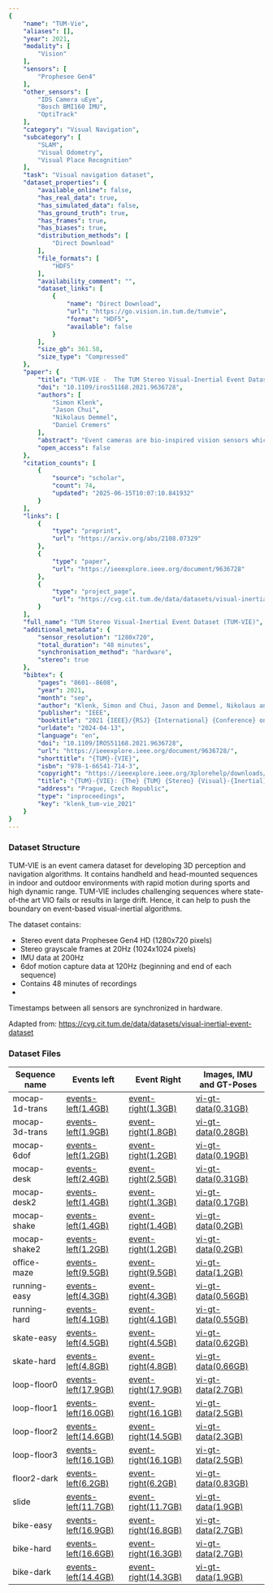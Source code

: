 ```yaml
---
{
    "name": "TUM-Vie",
    "aliases": [],
    "year": 2021,
    "modality": [
        "Vision"
    ],
    "sensors": [
        "Prophesee Gen4"
    ],
    "other_sensors": [
        "IDS Camera uEye",
        "Bosch BMI160 IMU",
        "OptiTrack"
    ],
    "category": "Visual Navigation",
    "subcategory": [
        "SLAM",
        "Visual Odometry",
        "Visual Place Recognition"
    ],
    "task": "Visual navigation dataset",
    "dataset_properties": {
        "available_online": false,
        "has_real_data": true,
        "has_simulated_data": false,
        "has_ground_truth": true,
        "has_frames": true,
        "has_biases": true,
        "distribution_methods": [
            "Direct Download"
        ],
        "file_formats": [
            "HDF5"
        ],
        "availability_comment": "",
        "dataset_links": [
            {
                "name": "Direct Download",
                "url": "https://go.vision.in.tum.de/tumvie",
                "format": "HDF5",
                "available": false
            }
        ],
        "size_gb": 361.58,
        "size_type": "Compressed"
    },
    "paper": {
        "title": "TUM-VIE -  The TUM Stereo Visual-Inertial Event Dataset",
        "doi": "10.1109/iros51168.2021.9636728",
        "authors": [
            "Simon Klenk",
            "Jason Chui",
            "Nikolaus Demmel",
            "Daniel Cremers"
        ],
        "abstract": "Event cameras are bio-inspired vision sensors which measure per pixel brightness changes. They offer numerous bene\ufb01ts over traditional, frame-based cameras, including low latency, high dynamic range, high temporal resolution and low power consumption. Thus, these sensors are suited for robotics and virtual reality applications. To foster the development of 3D perception and navigation algorithms with event cameras, we present the TUM-VIE dataset. It consists of a large variety of handheld and head-mounted sequences in indoor and outdoor environments, including rapid motion during sports and high dynamic range scenarios. The dataset contains stereo event data, stereo grayscale frames at 20Hz as well as IMU data at 200Hz. Timestamps between all sensors are synchronized in hardware. The event cameras contain a large sensor of 1280x720 pixels, which is signi\ufb01cantly larger than the sensors used in existing stereo event datasets (at least by a factor of ten). We provide ground truth poses from a motion capture system at 120Hz during the beginning and end of each sequence, which can be used for trajectory evaluation. TUMVIE includes challenging sequences where state-of-the art visual SLAM algorithms either fail or result in large drift. Hence, our dataset can help to push the boundary of future research on event-based visual-inertial perception algorithms.",
        "open_access": false
    },
    "citation_counts": [
        {
            "source": "scholar",
            "count": 74,
            "updated": "2025-06-15T10:07:10.841932"
        }
    ],
    "links": [
        {
            "type": "preprint",
            "url": "https://arxiv.org/abs/2108.07329"
        },
        {
            "type": "paper",
            "url": "https://ieeexplore.ieee.org/document/9636728"
        },
        {
            "type": "project_page",
            "url": "https://cvg.cit.tum.de/data/datasets/visual-inertial-event-dataset"
        }
    ],
    "full_name": "TUM Stereo Visual-Inertial Event Dataset (TUM-VIE)",
    "additional_metadata": {
        "sensor_resolution": "1280x720",
        "total_duration": "48 minutes",
        "synchronisation_method": "hardware",
        "stereo": true
    },
    "bibtex": {
        "pages": "8601--8608",
        "year": 2021,
        "month": "sep",
        "author": "Klenk, Simon and Chui, Jason and Demmel, Nikolaus and Cremers, Daniel",
        "publisher": "IEEE",
        "booktitle": "2021 {IEEE}/{RSJ} {International} {Conference} on {Intelligent} {Robots} and {Systems} ({IROS})",
        "urldate": "2024-04-13",
        "language": "en",
        "doi": "10.1109/IROS51168.2021.9636728",
        "url": "https://ieeexplore.ieee.org/document/9636728/",
        "shorttitle": "{TUM}-{VIE}",
        "isbn": "978-1-66541-714-3",
        "copyright": "https://ieeexplore.ieee.org/Xplorehelp/downloads/license-information/IEEE.html",
        "title": "{TUM}-{VIE}: {The} {TUM} {Stereo} {Visual}-{Inertial} {Event} {Dataset}",
        "address": "Prague, Czech Republic",
        "type": "inproceedings",
        "key": "klenk_tum-vie_2021"
    }
}
---
```


### Dataset Structure

TUM-VIE is an event camera dataset for developing 3D perception and navigation algorithms. It contains handheld and head-mounted sequences in indoor and outdoor environments with rapid motion during sports and high dynamic range. TUM-VIE includes challenging sequences where state-of-the art VIO fails or results in large drift. Hence, it can help to push the boundary on event-based visual-inertial algorithms.

The dataset contains:

- Stereo event data Prophesee Gen4 HD (1280x720 pixels)
- Stereo grayscale frames at 20Hz (1024x1024 pixels)
- IMU data at 200Hz
- 6dof motion capture data at 120Hz (beginning and end of each sequence)
- Contains 48 minutes of recordings
-

Timestamps between all sensors are synchronized in hardware.

Adapted from: https://cvg.cit.tum.de/data/datasets/visual-inertial-event-dataset

### Dataset Files

| **Sequence name** | **Events left**                                                                                         | **Event Right**                                                                                          | **Images, IMU and GT-Poses**                                                                               |
| ----------------- | ------------------------------------------------------------------------------------------------------- | -------------------------------------------------------------------------------------------------------- | ---------------------------------------------------------------------------------------------------------- |
| mocap-1d-trans    | [events-left(1.4GB)](https://tumevent-vi.vision.in.tum.de/mocap-1d-trans/mocap-1d-trans-events_left.h5) | [event-right(1.3GB)](https://tumevent-vi.vision.in.tum.de/mocap-1d-trans/mocap-1d-trans-events_right.h5) | [vi-gt-data(0.31GB)](https://tumevent-vi.vision.in.tum.de/mocap-1d-trans/mocap-1d-trans-vi_gt_data.tar.gz) |
| mocap-3d-trans    | [events-left(1.9GB)](https://tumevent-vi.vision.in.tum.de/mocap-3d-trans/mocap-3d-trans-events_left.h5) | [event-right(1.8GB)](https://tumevent-vi.vision.in.tum.de/mocap-3d-trans/mocap-3d-trans-events_right.h5) | [vi-gt-data(0.28GB)](https://tumevent-vi.vision.in.tum.de/mocap-3d-trans/mocap-3d-trans-vi_gt_data.tar.gz) |
| mocap-6dof        | [events-left(1.2GB)](https://tumevent-vi.vision.in.tum.de/mocap-6dof/mocap-6dof-events_left.h5)         | [event-right(1.2GB)](https://tumevent-vi.vision.in.tum.de/mocap-6dof/mocap-6dof-events_right.h5)         | [vi-gt-data(0.19GB)](https://tumevent-vi.vision.in.tum.de/mocap-6dof/mocap-6dof-vi_gt_data.tar.gz)         |
| mocap-desk        | [events-left(2.4GB)](https://tumevent-vi.vision.in.tum.de/mocap-desk/mocap-desk-events_left.h5)         | [event-right(2.5GB)](https://tumevent-vi.vision.in.tum.de/mocap-desk/mocap-desk-events_right.h5)         | [vi-gt-data(0.31GB)](https://tumevent-vi.vision.in.tum.de/mocap-desk/mocap-desk-vi_gt_data.tar.gz)         |
| mocap-desk2       | [events-left(1.4GB)](https://tumevent-vi.vision.in.tum.de/mocap-desk2/mocap-desk2-events_left.h5)       | [event-right(1.3GB)](https://tumevent-vi.vision.in.tum.de/mocap-desk2/mocap-desk2-events_right.h5)       | [vi-gt-data(0.17GB)](https://tumevent-vi.vision.in.tum.de/mocap-desk2/mocap-desk2-vi_gt_data.tar.gz)       |
| mocap-shake       | [events-left(1.4GB)](https://tumevent-vi.vision.in.tum.de/mocap-shake/mocap-shake-events_left.h5)       | [event-right(1.4GB)](https://tumevent-vi.vision.in.tum.de/mocap-shake/mocap-shake-events_right.h5)       | [vi-gt-data(0.2GB)](https://tumevent-vi.vision.in.tum.de/mocap-shake/mocap-shake-vi_gt_data.tar.gz)        |
| mocap-shake2      | [events-left(1.2GB)](https://tumevent-vi.vision.in.tum.de/mocap-shake2/mocap-shake2-events_left.h5)     | [event-right(1.2GB)](https://tumevent-vi.vision.in.tum.de/mocap-shake2/mocap-shake2-events_right.h5)     | [vi-gt-data(0.2GB)](https://tumevent-vi.vision.in.tum.de/mocap-shake2/mocap-shake2-vi_gt_data.tar.gz)      |
| office-maze       | [events-left(9.5GB)](https://tumevent-vi.vision.in.tum.de/office-maze/office-maze-events_left.h5)       | [event-right(9.5GB)](https://tumevent-vi.vision.in.tum.de/office-maze/office-maze-events_right.h5)       | [vi-gt-data(1.2GB)](https://tumevent-vi.vision.in.tum.de/office-maze/office-maze-vi_gt_data.tar.gz)        |
| running-easy      | [events-left(4.3GB)](https://tumevent-vi.vision.in.tum.de/running-easy/running-easy-events_left.h5)     | [event-right(4.3GB)](https://tumevent-vi.vision.in.tum.de/running-easy/running-easy-events_right.h5)     | [vi-gt-data(0.56GB)](https://tumevent-vi.vision.in.tum.de/running-easy/running-easy-vi_gt_data.tar.gz)     |
| running-hard      | [events-left(4.1GB)](https://tumevent-vi.vision.in.tum.de/running-hard/running-hard-events_left.h5)     | [event-right(4.1GB)](https://tumevent-vi.vision.in.tum.de/running-hard/running-hard-events_right.h5)     | [vi-gt-data(0.55GB)](https://tumevent-vi.vision.in.tum.de/running-hard/running-hard-vi_gt_data.tar.gz)     |
| skate-easy        | [events-left(4.5GB)](https://tumevent-vi.vision.in.tum.de/skate-easy/skate-easy-events_left.h5)         | [event-right(4.5GB)](https://tumevent-vi.vision.in.tum.de/skate-easy/skate-easy-events_right.h5)         | [vi-gt-data(0.62GB)](https://tumevent-vi.vision.in.tum.de/skate-easy/skate-easy-vi_gt_data.tar.gz)         |
| skate-hard        | [events-left(4.8GB)](https://tumevent-vi.vision.in.tum.de/skate-hard/skate-hard-events_left.h5)         | [event-right(4.8GB)](https://tumevent-vi.vision.in.tum.de/skate-hard/skate-hard-events_right.h5)         | [vi-gt-data(0.66GB)](https://tumevent-vi.vision.in.tum.de/skate-hard/skate-hard-vi_gt_data.tar.gz)         |
| loop-floor0       | [events-left(17.9GB)](https://tumevent-vi.vision.in.tum.de/loop-floor0/loop-floor0-events_left.h5)      | [event-right(17.9GB)](https://tumevent-vi.vision.in.tum.de/loop-floor0/loop-floor0-events_right.h5)      | [vi-gt-data(2.7GB)](https://tumevent-vi.vision.in.tum.de/loop-floor0/loop-floor0-vi_gt_data.tar.gz)        |
| loop-floor1       | [events-left(16.0GB)](https://tumevent-vi.vision.in.tum.de/loop-floor1/loop-floor1-events_left.h5)      | [event-right(16.1GB)](https://tumevent-vi.vision.in.tum.de/loop-floor1/loop-floor1-events_right.h5)      | [vi-gt-data(2.5GB)](https://tumevent-vi.vision.in.tum.de/loop-floor1/loop-floor1-vi_gt_data.tar.gz)        |
| loop-floor2       | [events-left(14.6GB)](https://tumevent-vi.vision.in.tum.de/loop-floor2/loop-floor2-events_left.h5)      | [event-right(14.5GB)](https://tumevent-vi.vision.in.tum.de/loop-floor2/loop-floor2-events_right.h5)      | [vi-gt-data(2.3GB)](https://tumevent-vi.vision.in.tum.de/loop-floor2/loop-floor2-vi_gt_data.tar.gz)        |
| loop-floor3       | [events-left(16.1GB)](https://tumevent-vi.vision.in.tum.de/loop-floor3/loop-floor3-events_left.h5)      | [event-right(16.1GB)](https://tumevent-vi.vision.in.tum.de/loop-floor3/loop-floor3-events_right.h5)      | [vi-gt-data(2.5GB)](https://tumevent-vi.vision.in.tum.de/loop-floor3/loop-floor3-vi_gt_data.tar.gz)        |
| floor2-dark       | [events-left(6.2GB)](https://tumevent-vi.vision.in.tum.de/floor2-dark/floor2-dark-events_left.h5)       | [event-right(6.2GB)](https://tumevent-vi.vision.in.tum.de/floor2-dark/floor2-dark-events_right.h5)       | [vi-gt-data(0.83GB)](https://tumevent-vi.vision.in.tum.de/floor2-dark/floor2-dark-vi_gt_data.tar.gz)       |
| slide             | [events-left(11.7GB)](https://tumevent-vi.vision.in.tum.de/slide/slide-events_left.h5)                  | [event-right(11.7GB)](https://tumevent-vi.vision.in.tum.de/slide/slide-events_right.h5)                  | [vi-gt-data(1.9GB)](https://tumevent-vi.vision.in.tum.de/slide/slide-vi_gt_data.tar.gz)                    |
| bike-easy         | [events-left(16.9GB)](https://tumevent-vi.vision.in.tum.de/bike-easy/bike-easy-events_left.h5)          | [event-right(16.8GB)](https://tumevent-vi.vision.in.tum.de/bike-easy/bike-easy-events_right.h5)          | [vi-gt-data(2.7GB)](https://tumevent-vi.vision.in.tum.de/bike-easy/bike-easy-vi_gt_data.tar.gz)            |
| bike-hard         | [events-left(16.6GB)](https://tumevent-vi.vision.in.tum.de/bike-hard/bike-hard-events_left.h5)          | [event-right(16.3GB)](https://tumevent-vi.vision.in.tum.de/bike-hard/bike-hard-events_right.h5)          | [vi-gt-data(2.7GB)](https://tumevent-vi.vision.in.tum.de/bike-hard/bike-hard-vi_gt_data.tar.gz)            |
| bike-dark         | [events-left(14.4GB)](https://tumevent-vi.vision.in.tum.de/bike-night/bike-night-events_left.h5)        | [event-right(14.3GB)](https://tumevent-vi.vision.in.tum.de/bike-night/bike-night-events_right.h5)        | [vi-gt-data(1.9GB)](https://tumevent-vi.vision.in.tum.de/bike-night/bike-night-vi_gt_data.tar.gz)          |

